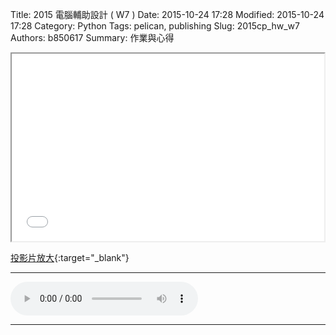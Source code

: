 Title: 2015 電腦輔助設計 ( W7 )
Date: 2015-10-24 17:28
Modified: 2015-10-24 17:28
Category: Python
Tags: pelican, publishing
Slug: 2015cp_hw_w7
Authors: b850617
Summary: 作業與心得

<iframe src="simplest5.html" width="500" height="300"></iframe>

[投影片放大](simplest5.html){:target="_blank"} 
<br>
<hr>
<html>
<head>
<title>Deemo.m3u</title>
</head>
<body>
    <audio controls autoplay >
        <EMBED src="https://copy.com/NyqTwDKaEnwOWaT7/Deemo.M3u">
    </audio>
</body>
</html>
<hr>
<br>


